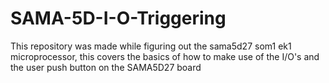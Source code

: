 # SAMA-5D-I-O-Triggering
This repository was made while figuring out the sama5d27 som1 ek1 microprocessor, this covers the basics of how to make use of the I/O's and the user push button on the SAMA5D27 board
